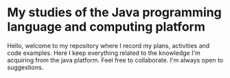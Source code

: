 # My studies of the Java programming language and computing platform

Hello, welcome to my repository where I record my plans, activities and code examples. Here I keep everything related to the knowledge I'm acquiring from the java platform. Feel free to collaborate. I'm always open to suggestions.
